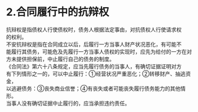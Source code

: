 # 2.合同履行中的抗辩权

抗辩权是指债权人行使债权时，债务人根据法定事由，对抗债权人行使请求权<br />
      的权利。<br />
      不安抗辩权是指在合同成立以后，后履行一方当事人财产状况恶化，有可能不<br />
      能履行其债务，可能危及先履行一方当事人债权的实现时，应先为给付的一方在对<br />
      方未提供担保前，中止履行自己的债务的制度。<br />
      《合同法》第六十八条规定，应当先履行债务的当事人，有确切证据证明对方<br />
      有下列情形之一的，可以中止履行：①经营状况严重恶化；②转移财产、抽逃资金，<br />
      以逃避债务：③丧失商业信誉；④有丧失或者可能丧失履行债务能力的其他情形。<br />
      当事人没有确切证据中止履行的，应当承担违约责任。